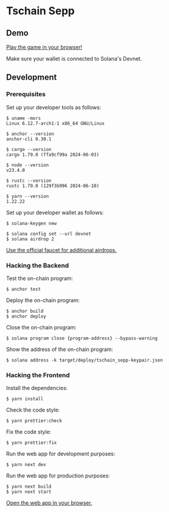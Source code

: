 # Tschain Sepp

## Demo

[Play the game in your browser!](https://tschain-sepp.i7i.ch)

Make sure your wallet is connected to Solana's Devnet.

## Development

### Prerequisites

Set up your developer tools as follows:

	$ uname -mors
	Linux 6.12.7-arch1-1 x86_64 GNU/Linux
	
	$ anchor --version
	anchor-cli 0.30.1
	
	$ cargo --version
	cargo 1.79.0 (ffa9cf99a 2024-06-03)
	
	$ node --version
	v23.4.0
	
	$ rustc --version
	rustc 1.79.0 (129f3b996 2024-06-10)
	
	$ yarn --version
	1.22.22

Set up your developer wallet as follows:

	$ solana-keygen new
	
	$ solana config set --url devnet
	$ solana airdrop 2

[Use the official faucet for additional airdrops.](https://faucet.solana.com)

### Hacking the Backend

Test the on-chain program:

	$ anchor test

Deploy the on-chain program:

	$ anchor build
	$ anchor deploy

Close the on-chain program:

	$ solana program close {program-address} --bypass-warning

Show the address of the on-chain program:

	$ solana address -k target/deploy/tschain_sepp-keypair.json

### Hacking the Frontend

Install the dependencies:

	$ yarn install

Check the code style:

	$ yarn prettier:check

Fix the code style:

	$ yarn prettier:fix

Run the web app for development purposes:

	$ yarn next dev

Run the web app for production purposes:

	$ yarn next build
	$ yarn next start

[Open the web app in your browser.](http://localhost:3000)
